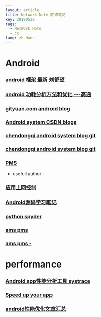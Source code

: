 ```yaml
---
layout: article
title: Network Note 网络笔记
key: 20180530
tags:
  - NetWork Note
  - cx
lang: zh-Hans
---
```


# Android
### [android 框架 最新 刘舒望](http://liuwangshu.cn/categories/Android%E6%A1%86%E6%9E%B6%E5%B1%82/)

### [android 功耗分析方法和优化 ---高通](https://blog.csdn.net/feitian_666/article/details/51780946)

### [gityuan.com android blog](https://github.com/yuanhuihui/yuanhuihui.github.io)

### [Android system CSDN blogs](https://blog.csdn.net/zhangbijun1230/article/category/6500595)

### [chendongqi android system blog git](https://github.com/chendongqi/blog.git)

### [chendongqi android system blog git](http://chendongqi.me/)

### [PMS](https://blog.csdn.net/hehui1860/article/details/38434343)
-   usefull author

### [应用上网控制](https://blog.csdn.net/xiaoxsen/article/details/78034353)

###  [Android源码学习笔记](https://blog.csdn.net/column/details/13723.html)

### [python spyder](https://www.cnblogs.com/zhaof/p/6915127.html#4122053)

### [ams pms](https://blog.csdn.net/gaugamela/article/details/53183216)

### [ams pms - ](https://blog.csdn.net/qq_23547831/article/details/51224992)


# performance

### [Android app性能分析工具 systrace](https://blog.csdn.net/u012319317/article/details/52641980)

### [Speed up your app](http://blog.udinic.com/2015/09/15/speed-up-your-app)

### [android性能优化文章汇总](https://www.androidperformance.com/2018/05/07/Android-performance-optimization-skills-and-tools/)